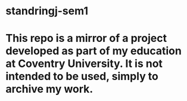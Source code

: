 # standringj-sem1
# This repo is a mirror of a project developed as part of my education at Coventry University. It is not intended to be used, simply to archive my work.

